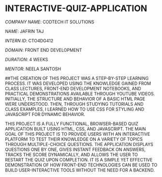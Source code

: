 # INTERACTIVE-QUIZ-APPLICATION

*COMPANY NAME*: CODTECH IT SOLUTIONS

*NAME*: JAFRIN TAJ

*INTERN ID*: CTO4DG412

*DOMAIN*: FRONT END DEVELOPMENT

*DURATION*: 4 WEEKS

*MENTOR*: NEELA SANTOSH

##THE CREATION OF THIS PROJECT WAS A STEP-BY-STEP LEARNING PROCESS. IT WAS DEVELOPED USING THE KNOWLEDGE GAINED FROM CLASS LECTURES, FRONT-END DEVELOPMENT NOTEBOOKS, AND PRACTICAL DEMONSTRATIONS AVAILABLE THROUGH YOUTUBE VIDEOS. INITIALLY, THE STRUCTURE AND BEHAVIOR OF A BASIC HTML PAGE WERE UNDERSTOOD. THEN, THROUGH STUDYING TUTORIALS AND CLASS EXAMPLES, I LEARNED HOW TO USE CSS FOR STYLING AND JAVASCRIPT FOR DYNAMIC BEHAVIOR.

THIS PROJECT IS A FULLY FUNCTIONAL, BROWSER-BASED QUIZ APPLICATION BUILT USING HTML, CSS, AND JAVASCRIPT. THE MAIN GOAL OF THIS PROJECT IS TO PROVIDE USERS WITH AN INTERACTIVE PLATFORM TO TEST THEIR KNOWLEDGE ON A VARIETY OF TOPICS THROUGH MULTIPLE-CHOICE QUESTIONS. THE APPLICATION DISPLAYS QUESTIONS ONE BY ONE, GIVES INSTANT FEEDBACK ON ANSWERS, TRACKS THE SCORE DYNAMICALLY, AND ALLOWS THE USER TO RESTART THE QUIZ UPON COMPLETION. IT IS A SIMPLE YET EFFECTIVE DEMONSTRATION OF HOW FRONT-END TECHNOLOGIES CAN BE USED TO BUILD USER-INTERACTIVE TOOLS WITHOUT THE NEED FOR A BACKEND.
